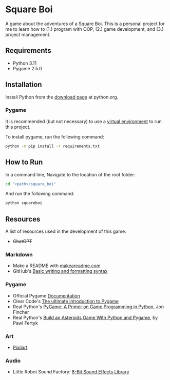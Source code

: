 # Square Boi
A game about the adventures of a Square Boi. This is a personal project for me to learn how to (1.) program with OOP, (2.) game development, and (3.) project management.

## Requirements
- Python 3.11
- Pygame 2.5.0

## Installation
Install Python from the [download page](https://www.python.org/downloads/) at python.org.

### Pygame
It is recommended (but not necessary) to use a [virtual environment](https://docs.python.org/3/library/venv.html) to run this project.

To install pygame, run the following command:
```bash
python -m pip install -r requirements.txt
```

## How to Run
In a command line, Navigate to the location of the root folder:
```bash
cd "<path>/square_boi"
```
And run the following command:
```bash
python squareboi
```

## Resources
A list of resources used in the development of this game.

- ~~ChatGPT~~

### Markdown
- Make a README with [makeareadme.com](https://www.makeareadme.com/)
- GitHub's [Basic writing and formatting syntax](https://docs.github.com/en/get-started/writing-on-github/getting-started-with-writing-and-formatting-on-github/basic-writing-and-formatting-syntax)

### Pygame
- Official Pygame [Documentation](https://www.pygame.org/docs/)
- Clear Code's [The ultimate introduction to Pygame](https://www.youtube.com/watch?v=AY9MnQ4x3zk&t=3576s)
- Real Python's [PyGame: A Primer on Game Programming in Python](https://realpython.com/pygame-a-primer/), Jon Fincher
- Real Python's [Build an Asteroids Game With Python and Pygame](https://realpython.com/asteroids-game-python/), by Pawl Fertyk

### Art
- [Pixilart](https://www.pixilart.com/)

### Audio
- Little Robot Sound Factory: [8-Bit Sound Effects Library](https://opengameart.org/content/8-bit-sound-effects-library)
